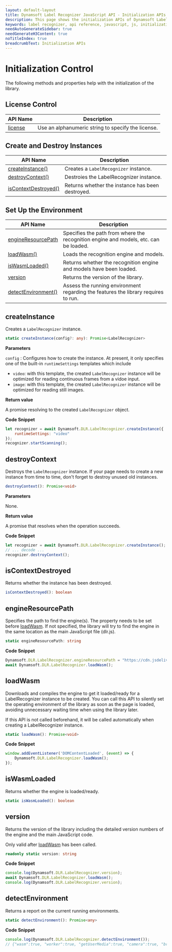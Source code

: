 ```yaml
---
layout: default-layout
title: Dynamsoft Label Recognizer JavaScript API - Initialization APIs
description: This page shows the initialization APIs of Dynamsoft Label Recognizer JavaScript SDK.
keywords: label recognizer, api reference, javascript, js, initialization
needAutoGenerateSidebar: true
needGenerateH3Content: true
noTitleIndex: true
breadcrumbText: Initialization APIs
---
```


# Initialization Control

The following methods and properties help with the initialization of the library.

## License Control

| API Name | Description |
|---|---|
| [license](#license) | Use an alphanumeric string to specify the license. |

## Create and Destroy Instances

| API Name | Description |
|---|---|
| [createInstance()](#createinstance) | Creates a `LabelRecognizer` instance. |
| [destroyContext()](#destroycontext) | Destroies the LabelRecognizer instance. |
| [isContextDestroyed()](#iscontextdestroyed) | Returns whether the instance has been destroyed. |

## Set Up the Environment

| API Name | Description |
|---|---|
| [engineResourcePath](#engineresourcepath) | Specifies the path from where the recognition engine and models, etc. can be loaded. |
| [loadWasm()](#loadwasm) | Loads the recognition engine and models. |
| [isWasmLoaded()](#iswasmloaded) | Returns whether the recognition engine and models have been loaded. |
| [version](#version) | Returns the version of the library. |
| [detectEnvironment()](#detectenvironment) | Assess the running environment regarding the features the library requires to run. |

## createInstance

Creates a `LabelRecognizer` instance.

```typescript
static createInstance(config?: any): Promise<LabelRecognizer>
```

**Parameters**

`config` : Configures how to create the instance. At present, it only specifies one of the built-in `runtimeSettings` templates which include

* `video`: with this template, the created `LabelRecognizer` instance will be optimized for reading continuous frames from a vidoe input. 
* `image`: with this template, the created `LabelRecognizer` instance will be optimized for reading still images.

**Return value**

A promise resolving to the created `LabelRecognizer` object.

**Code Snippet**

```js
let recognizer = await Dynamsoft.DLR.LabelRecognizer.createInstance({
    runtimeSettings: "video"
});
recognizer.startScanning();
```

## destroyContext

Destroys the `LabelRecognizer` instance. If your page needs to create a new instance from time to time, don't forget to destroy unused old instances.

```typescript
destroyContext(): Promise<void>
```

**Parameters**

None.

**Return value**

A promise that resolves when the operation succeeds.

**Code Snippet**

```js
let recognizer = await Dynamsoft.DLR.LabelRecognizer.createInstance();
// ... decode ...
recognizer.destroyContext();
```

## isContextDestroyed

Returns whether the instance has been destroyed.

```typescript
isContextDestroyed(): boolean
```

## engineResourcePath

Specifies the path to find the engine(s). The property needs to be set before [loadWasm](#loadwasm). If not specified, the library will try to find the engine in the same location as the main JavaScript file (dlr.js).

```typescript
static engineResourcePath: string
```

**Code Snippet**

```js
Dynamsoft.DLR.LabelRecognizer.engineResourcePath = "https://cdn.jsdelivr.net/npm/dynamsoft-javascript-barcode@8.6.1/dist/";
await Dynamsoft.DLR.LabelRecognizer.loadWasm();
```

## loadWasm

Downloads and compiles the engine to get it loaded/ready for a LabelRecognizer instance to be created. You can call this API to silently set the operating environment of the library as soon as the page is loaded, avoiding unnecessary waiting time when using the library later.

If this API is not called beforehand, it will be called automatically when creating a LabelRecognizer instance.

```typescript
static loadWasm(): Promise<void>
```

**Code Snippet**

```js
window.addEventListener('DOMContentLoaded', (event) => {
    Dynamsoft.DLR.LabelRecognizer.loadWasm();
});
```

## isWasmLoaded

Returns whether the engine is loaded/ready.

```typescript
static isWasmLoaded(): boolean
```

## version

Returns the version of the library including the detailed version numbers of the engine and the main JavaScript code.

Only valid after [loadWasm](#loadwasm) has been called.

```typescript
readonly static version: string
```

**Code Snippet**

```js
console.log(Dynamsoft.DLR.LabelRecognizer.version);
await Dynamsoft.DLR.LabelRecognizer.loadWasm();
console.log(Dynamsoft.DLR.LabelRecognizer.version);
```

## detectEnvironment

Returns a report on the current running environments.

```typescript
static detectEnvironment(): Promise<any>
```

**Code Snippet**

```js
console.log(Dynamsoft.DLR.LabelRecognizer.detectEnvironment());
// {"wasm":true, "worker":true, "getUserMedia":true, "camera":true, "browser":"Chrome", "version":90, "OS":"Windows"}
```
